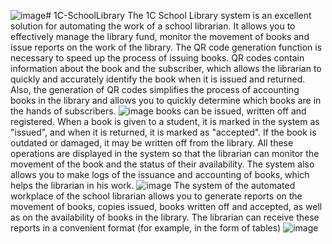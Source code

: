 ![image](https://github.com/davidUtr/1C-SchoolLibrary/assets/139981374/65895dd7-e5fd-4b8e-972b-ed1696bee53d)# 1C-SchoolLibrary
The 1C School Library system is an excellent solution for automating the work of a school librarian. It allows you to effectively manage the library fund, monitor the movement of books and issue reports on the work of the library. 
The QR code generation function is necessary to speed up the process of issuing books. QR codes contain information about the book and the subscriber, which allows the librarian to quickly and accurately identify the book when it is issued and returned. Also, the generation of QR codes simplifies the process of accounting books in the library and allows you to quickly determine which books are in the hands of subscribers.
![image](https://github.com/davidUtr/1C-SchoolLibrary/assets/139981374/491d9aca-8cf1-4c4f-917f-8c7240eae243)
books can be issued, written off and registered. When a book is given to a student, it is marked in the system as "issued", and when it is returned, it is marked as "accepted". If the book is outdated or damaged, it may be written off from the library. All these operations are displayed in the system so that the librarian can monitor the movement of the book and the status of their availability. The system also allows you to make logs of the issuance and accounting of books, which helps the librarian in his work.
![image](https://github.com/davidUtr/1C-SchoolLibrary/assets/139981374/4adcc014-8bf9-4971-be20-c1986066db4d)
The system of the automated workplace of the school librarian allows you to generate reports on the movement of books, copies issued, books written off and accepted, as well as on the availability of books in the library. The librarian can receive these reports in a convenient format (for example, in the form of tables)
![image](https://github.com/davidUtr/1C-SchoolLibrary/assets/139981374/a00394ba-3925-45fb-a2d3-8b9026474d4d)
